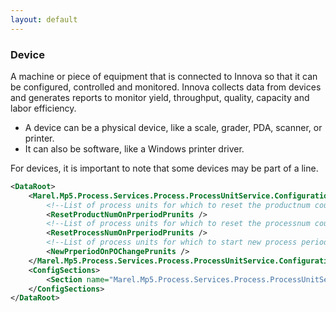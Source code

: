 ```yaml
---
layout: default
---
```

### Device
A machine or piece of equipment that is connected to Innova so that it can be configured, controlled and monitored. Innova collects data from devices and generates reports to monitor yield, throughput, quality, capacity and labor efficiency.
 
* A device can be a physical device, like a scale, grader, PDA, scanner, or printer.  
* It can also be software, like a Windows printer driver.

For devices, it is important to note that some devices may be part of a line.  
```xml
<DataRoot>
	<Marel.Mp5.Process.Services.Process.ProcessUnitService.Configuration>
		<!--List of process units for which to reset the productnum counter when a new process period starts.-->
		<ResetProductNumOnPrperiodPrunits />
		<!--List of process units for which to reset the processnum counter when a new process period starts.-->
		<ResetProcessNumOnPrperiodPrunits />
		<!--List of process units for which to start new process period when PO changes.-->
		<NewPrperiodOnPOChangePrunits />
	</Marel.Mp5.Process.Services.Process.ProcessUnitService.Configuration>
	<ConfigSections>
		<Section name="Marel.Mp5.Process.Services.Process.ProcessUnitService.Configuration" type="Marel.Mp5.Process.Services.Process.ProcessUnitService+Configuration, Marel.Mp5.Process.Services" serializer="Marel.Common.Serialization.XmlDataSerializer, Marel.Common" />
	</ConfigSections>
</DataRoot>
```
